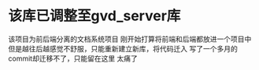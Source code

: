 # 该库已调整至gvd_server库
该项目为前后端分离的文档系统项目
刚开始打算将前端和后端都放进一个项目中
但是越往后越感觉不舒服，只能重新建立新库，将代码迁入
写了一个多月的commit却迁移不了，只能留在这里
太痛了
